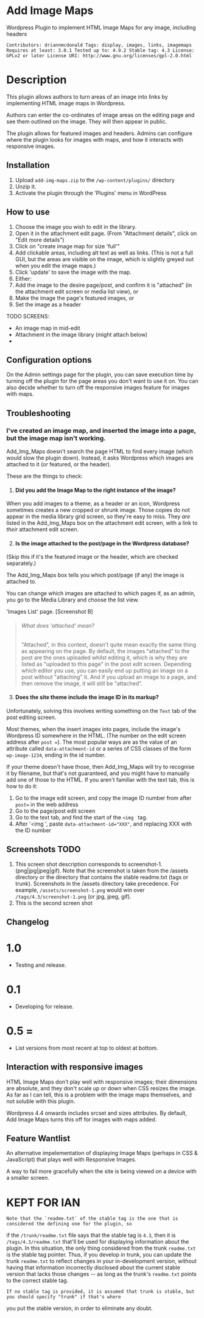 # Add Image Maps ###

Wordpress Plugin to implement HTML Image Maps for any image, including headers

`Contributors: driannmcdonald
Tags: display, images, links, imagemaps
Requires at least: 3.0.1
Tested up to: 4.9.2
Stable tag: 4.3
License: GPLv2 or later
License URI: http://www.gnu.org/licenses/gpl-2.0.html
`
# Description

This plugin allows authors to turn areas of an image into links by implementing 
HTML image maps in Wordpress.

Authors can enter the co-ordinates of image areas on the editing page and see 
them outlined on the image. They will then appear in public.

The plugin allows for featured images and headers. Admins can configure where
the plugin looks for images with maps, and how it interacts with responsive
images.



## Installation 

1. Upload `add-img-maps.zip` to the `/wp-content/plugins/` directory
1. Unzip it.
1. Activate the plugin through the 'Plugins' menu in WordPress

## How to use

1. Choose the image you wish to edit in the library. 
1. Open it in the attachment edit page. (From "Attachment details", click on "Edit more details")
1. Click on "create image map for size 'full'"
1. Add clickable areas, including alt text as well as links. (This is not a full GUI, but the areas are visible on the image, which is slightly greyed out when
you edit the image maps.)
1. Click 'update' to save the image with the map.
1. Either:
  1. Add the image to the desire page/post, and confirm it is "attached" (in the attachment edit screen or media list view), or
  1. Make the image the page's featured images, or
  1. Set the image as a header

TODO SCREENS:
* An image map in mid-edit
* Attachment in the image library (might attach below)
*   
  
  
## Configuration options

On the Admin settings page for the plugin, you can save execution time by turning off the plugin for the page areas you don't want to use it on. You can also decide whether to turn off the responsive images feature for images with maps.

  ## Troubleshooting

### I've created an image map, and inserted the image into a page, but the image map isn't working.

Add_Img_Maps doesn't search the page HTML to find every image (which would slow the plugin down). Instead, it asks Wordpress which images are attached to it (or featured, or the header).

These are the things to check:

1. #### Did you add the Image Map to the right instance of the image?

When you add images to a theme, as a header or an icon, Wordpress sometimes creates a new cropped or shrunk image. Those copies do not appear in the media library grid screen, so they're easy to miss. They *are* listed in the Add_Img_Maps box on the attachment edit screen, with a link to *their* attachment edit screen.

2. #### Is the image attached to the post/page in the Wordpress database?

(Skip this if it's the featured image or the header, which are checked separately.)

The Add_Img_Maps box tells you which post/page (if any) the image is attached to. 

You can change which images are attached to which pages if, as an admin, you go to the Media Library and choose the list view.

'Images List' page. [Screenshot B]

> ###### What does 'attached' mean?
> "Attached", in this context, doesn't quite mean exactly the same thing as appearing on the page. By default, the 
> images "attached" to the post are the ones uploaded whilst editing it,
> which is why they are listed as "uploaded to this page" in 
> the post edit screen. Depending which editor you use, you can easily end up putting an image on a post without 
> "attaching" it. And if you upload an image to a page, and then remove the image, it will still be "attached".

3. #### Does the site theme include the image ID in its markup?

Unfortunately, solving this involves writing something on the `Text` tab of the post editing screen.

Most themes, when the insert images into pages, include the image's Wordpress ID somewhere in the HTML. (The number on the edit screen address after `post =`). The most popular ways are as the value of an attribute called `data-attachment-id` or a series of CSS classes of the form `wp-image-1234`, ending in the id number.

If your theme doesn't have those, then Add_Img_Maps will try to recognise it by filename, but that's not guaranteed, and you might have to manually add one of those to the HTML. If you aren't familiar with the text tab, this is how to do it:

  1. Go to the image edit screen, and copy the image ID number from after `post=` in the web address
  2. Go to the page/post edit screen
  3. Go to the text tab, and find the start of the `<img ` tag.
  4. After '<img ', paste ` data-attachment-id="XXX" `, and replacing XXX with the ID number 

## Screenshots TODO 

1. This screen shot description corresponds to screenshot-1.(png|jpg|jpeg|gif). Note that the screenshot is taken from
the /assets directory or the directory that contains the stable readme.txt (tags or trunk). Screenshots in the /assets
directory take precedence. For example, `/assets/screenshot-1.png` would win over `/tags/4.3/screenshot-1.png`
(or jpg, jpeg, gif).
2. This is the second screen shot

## Changelog 

# 1.0 

* Testing and release.

# 0.1

* Developing for release.


# 0.5 =
* List versions from most recent at top to oldest at bottom.

## Interaction with responsive images ##

HTML Image Maps don't play well with responsive images; their dimensions are absolute, and they don't scale up or down when CSS resizes the image. As far as I can tell, this is a problem with the image maps themselves, and not soluble with this plugin.

Wordpress 4.4 onwards includes srcset and sizes attributes. By default, Add Image Maps turns this off for images with maps added.

## Feature Wantlist ##

An alternative impelementation of displaying Image Maps (perhaps in CSS & JavaScript) that plays well with Responsive Images.

A way to fail more gracefully when the site is being viewed on a device with a smaller screen.

# KEPT FOR IAN

    Note that the `readme.txt` of the stable tag is the one that is considered the defining one for the plugin, so
if the `/trunk/readme.txt` file says that the stable tag is `4.3`, then it is `/tags/4.3/readme.txt` that'll be used
for displaying information about the plugin.  In this situation, the only thing considered from the trunk `readme.txt`
is the stable tag pointer.  Thus, if you develop in trunk, you can update the trunk `readme.txt` to reflect changes in
your in-development version, without having that information incorrectly disclosed about the current stable version
that lacks those changes -- as long as the trunk's `readme.txt` points to the correct stable tag.

    If no stable tag is provided, it is assumed that trunk is stable, but you should specify "trunk" if that's where
you put the stable version, in order to eliminate any doubt.